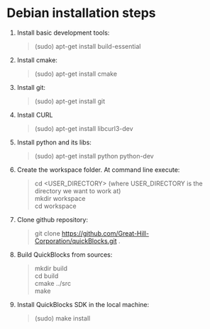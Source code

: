 # Debian installation steps

1. Install basic development tools:

   > (sudo) apt-get install build-essential  


2. Install cmake:

   > (sudo) apt-get install cmake    


3. Install git:

   > (sudo) apt-get install git   


4. Install CURL

   > (sudo) apt-get install libcurl3-dev   


5. Install python and its libs:

   > (sudo) apt-get install  python python-dev  


6. Create the workspace folder. At command line execute:

   > cd <USER_DIRECTORY>    (where USER_DIRECTORY is the directory we want to work at)  
   > mkdir workspace  
   > cd workspace  


7. Clone github repository:

   > git clone https://github.com/Great-Hill-Corporation/quickBlocks.git .  


8. Build QuickBlocks from sources:

   >  mkdir build  
   >  cd build  
   >  cmake ../src  
   >  make  

9. Install QuickBlocks SDK in the local machine:

   > (sudo) make install  

